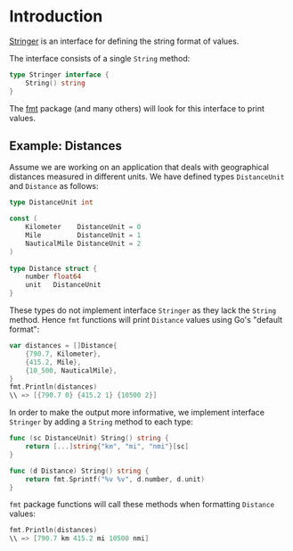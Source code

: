 # Introduction

[Stringer][stringer-interface] is an interface for defining the string format of values.

The interface consists of a single `String` method:
 
```go
type Stringer interface {
    String() string
}
```
 
The [fmt][fmt-package] package (and many others) will look for this interface to print values.

## Example: Distances

Assume we are working on an application that deals with geographical distances measured in different units. 
We have defined types `DistanceUnit` and `Distance` as follows: 
 
```go 
type DistanceUnit int

const (
	Kilometer    DistanceUnit = 0
	Mile         DistanceUnit = 1
	NauticalMile DistanceUnit = 2
)
 
type Distance struct {
	number float64
	unit   DistanceUnit
} 
```

These types do not implement interface `Stringer` as they lack the `String` method.
Hence `fmt` functions will print `Distance` values using Go's "default format":

```go 
var distances = []Distance{
	{790.7, Kilometer},
	{415.2, Mile},
	{10_500, NauticalMile},
} 
fmt.Println(distances)
\\ => [{790.7 0} {415.2 1} {10500 2}]
```

In order to make the output more informative, we implement interface `Stringer` by adding a `String` method to each type:

```go
func (sc DistanceUnit) String() string {
	return [...]string{"km", "mi", "nmi"}[sc]
}

func (d Distance) String() string {
	return fmt.Sprintf("%v %v", d.number, d.unit)
} 
```
 
`fmt` package functions will call these methods when formatting `Distance` values:

```go
fmt.Println(distances)
\\ => [790.7 km 415.2 mi 10500 nmi]
```

[stringer-interface]: https://pkg.go.dev/fmt#Stringer
[fmt-package]: https://pkg.go.dev/fmt
